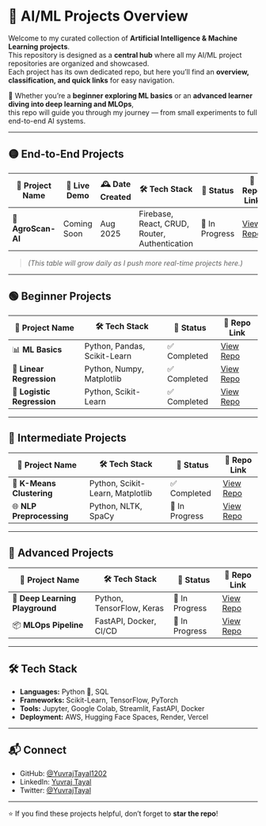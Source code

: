 # 🤖 AI/ML Projects Overview

Welcome to my curated collection of **Artificial Intelligence & Machine Learning projects**.  
This repository is designed as a **central hub** where all my AI/ML project repositories are organized and showcased.  
Each project has its own dedicated repo, but here you’ll find an **overview, classification, and quick links** for easy navigation.  

🌟 Whether you’re a **beginner exploring ML basics** or an **advanced learner diving into deep learning and MLOps**,  
this repo will guide you through my journey — from small experiments to full end-to-end AI systems.  

---

## 🟡 End-to-End Projects

| 📁 Project Name | 🔗 Live Demo | 🕰️ Date Created | 🛠️ Tech Stack | 📌 Status | 🔗 Repo Link |
|-----------------|--------------|-----------------|----------------|------------|--------------|
| 🌱 **AgroScan-AI** | Coming Soon | Aug 2025 | Firebase, React, CRUD, Router, Authentication | 🚧 In Progress | [View Repo](https://github.com/yuvrajtayal1202/AgroScan-AI) |

> _(This table will grow daily as I push more real-time projects here.)_

---

## 🟢 Beginner Projects

| 📁 Project Name | 🛠️ Tech Stack | 📌 Status | 🔗 Repo Link |
|-----------------|----------------|------------|--------------|
| 📊 **ML Basics** | Python, Pandas, Scikit-Learn | ✅ Completed | [View Repo](https://github.com/yuvrajtayal1202/ML-Basics) |
| 🧮 **Linear Regression** | Python, Numpy, Matplotlib | ✅ Completed | [View Repo](https://github.com/yuvrajtayal1202/Linear-Regression) |
| 🔢 **Logistic Regression** | Python, Scikit-Learn | ✅ Completed | [View Repo](https://github.com/yuvrajtayal1202/Logistic-Regression) |

---

## 🔵 Intermediate Projects

| 📁 Project Name | 🛠️ Tech Stack | 📌 Status | 🔗 Repo Link |
|-----------------|----------------|------------|--------------|
| 🤖 **K-Means Clustering** | Python, Scikit-Learn, Matplotlib | ✅ Completed | [View Repo](https://github.com/yuvrajtayal1202/K-Means-Clustering) |
| 🌐 **NLP Preprocessing** | Python, NLTK, SpaCy | 🚧 In Progress | [View Repo](https://github.com/yuvrajtayal1202/NLP-Preprocessing) |

---

## 🔴 Advanced Projects

| 📁 Project Name | 🛠️ Tech Stack | 📌 Status | 🔗 Repo Link |
|-----------------|----------------|------------|--------------|
| 🧠 **Deep Learning Playground** | Python, TensorFlow, Keras | 🚧 In Progress | [View Repo](https://github.com/yuvrajtayal1202/Deep-Learning-Playground) |
| 📦 **MLOps Pipeline** | FastAPI, Docker, CI/CD | 🚧 In Progress | [View Repo](https://github.com/yuvrajtayal1202/MLOps-Pipeline) |

---

## 🛠 Tech Stack

- **Languages:** Python 🐍, SQL  
- **Frameworks:** Scikit-Learn, TensorFlow, PyTorch  
- **Tools:** Jupyter, Google Colab, Streamlit, FastAPI, Docker  
- **Deployment:** AWS, Hugging Face Spaces, Render, Vercel  

---

## 📬 Connect

- GitHub: [@YuvrajTayal1202](https://github.com/YuvrajTayal1202)  
- LinkedIn: [Yuvraj Tayal](https://www.linkedin.com/in/yuvraj-tayal-7a3a48356)  
- Twitter: [@YuvrajTayal](https://x.com/YuvrajTayal)  

---

⭐ If you find these projects helpful, don’t forget to **star the repo**!
